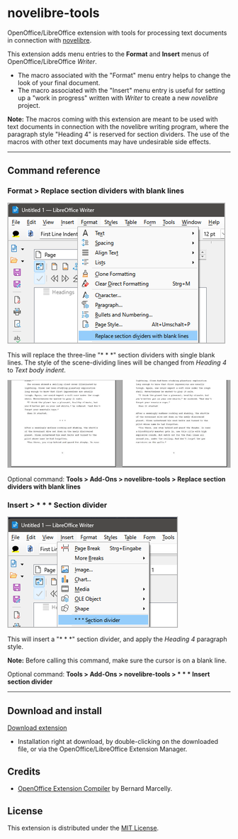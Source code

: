 # novelibre-tools

OpenOffice/LibreOffice extension with tools for processing text documents in connection with 
[novelibre](https://github.com/peter88213/novelibre).


This extension adds menu entries to the **Format** and **Insert** menus of OpenOffice/LibreOffice *Writer*.

- The macro associated with the "Format" menu entry helps to change the look of your final document.
- The macro associated with the "Insert" menu entry is useful for setting up a "work in progress" 
  written with *Writer* to create a new *novelibre* project.


**Note:** The macros coming with this extension are meant to be used with text documents 
in connection with the novelibre writing program, where the paragraph style 
"Heading 4" is reserved for section dividers.
The use of the macros with other text documents may have undesirable side effects.

---

## Command reference


### Format > Replace section dividers with blank lines


![Screenshot](docs/Screenshots/format_menu01.png)

This will replace the three-line "* * *" section dividers
with single blank lines. The style of the scene-dividing
lines will be changed from  _Heading 4_  to  _Text body indent_.

![Screenshot](docs/Screenshots/section_divider01.jpg)

Optional command: **Tools > Add-Ons > novelibre-tools > Replace section dividers with blank lines**


### Insert > \* \* \* Section divider

![Screenshot](docs/Screenshots/insert_menu01.png)

This will insert a "\* \* \*" section divider, and 
apply the _Heading 4_ paragraph style. 

**Note:** Before calling this command, 
make sure the cursor is on a blank line.


Optional command: **Tools > Add-Ons > novelibre-tools > \* \* \* Insert section divider**

---

## Download and install

[Download extension](https://raw.githubusercontent.com/peter88213/novelibre-tools/main/dist/novelibre-tools-0.4.0.oxt)

* Installation right at download, by double-clicking on the downloaded file, or via the OpenOffice/LibreOffice Extension Manager.


## Credits

- [OpenOffice Extension Compiler](https://wiki.openoffice.org/wiki/Extensions_Packager#Extension_Compiler) by Bernard Marcelly.

## License

This extension is distributed under the [MIT License](http://www.opensource.org/licenses/mit-license.php).
